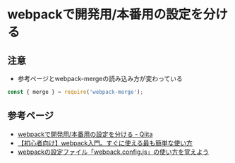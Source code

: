 # webpackで開発用/本番用の設定を分ける

## 注意
- 参考ページとwebpack-mergeの読み込み方が変わっている

```js
const { merge } = require('webpack-merge');
```

## 参考ページ

- [webpackで開発用/本番用の設定を分ける - Qiita](https://qiita.com/teinen_qiita/items/4e828ac30221efb624e1)
- [【初心者向け】webpack入門。すぐに使える最も簡単な使い方](https://original-game.com/how-to-use-webpack/)
- [webpackの設定ファイル「webpack.config.js」の使い方を覚えよう](https://original-game.com/how-to-use-webpack-config-js/)
